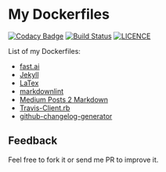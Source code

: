 # My Dockerfiles

[![Codacy Badge](https://api.codacy.com/project/badge/Grade/8c707be6f5c746b2a9cb2bf9877e0ce4)](https://app.codacy.com/app/mmphego/my-dockerfiles?utm_source=github.com&utm_medium=referral&utm_content=mmphego/my-dockerfiles&utm_campaign=Badge_Grade_Dashboard)
[![Build Status](https://travis-ci.org/mmphego/my-dockerfiles.svg?branch=master)](https://travis-ci.org/mmphego/my-dockerfiles)
[![LICENCE](https://img.shields.io/github/license/mmphego/my-dockerfiles.svg?style=flat)](LICENCE)

List of my Dockerfiles:

*  [fast.ai](fast.ai)
*  [Jekyll](Jekyll)
*  [LaTex](latex-full)
*  [markdownlint](markdownlint)
*  [Medium Posts 2 Markdown](medium2md)
*  [Travis-Client.rb](travis-client)
*  [github-changelog-generator](git-changelog-generator)

## Feedback

Feel free to fork it or send me PR to improve it.
